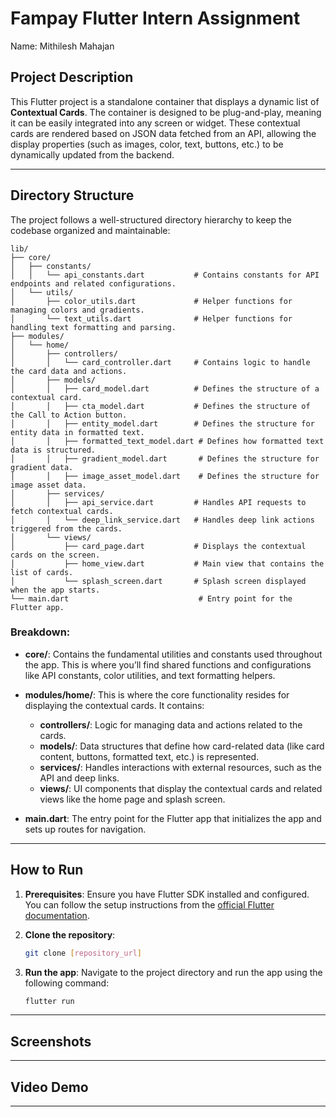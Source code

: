 
# Fampay Flutter Intern Assignment

Name: Mithilesh Mahajan

## Project Description

This Flutter project is a standalone container that displays a dynamic list of **Contextual Cards**. The container is designed to be plug-and-play, meaning it can be easily integrated into any screen or widget. These contextual cards are rendered based on JSON data fetched from an API, allowing the display properties (such as images, color, text, buttons, etc.) to be dynamically updated from the backend.

---

## Directory Structure

The project follows a well-structured directory hierarchy to keep the codebase organized and maintainable:

```
lib/
├── core/
│   ├── constants/
│   │   └── api_constants.dart           # Contains constants for API endpoints and related configurations.
│   └── utils/
│       ├── color_utils.dart             # Helper functions for managing colors and gradients.
│       └── text_utils.dart              # Helper functions for handling text formatting and parsing.
├── modules/
│   └── home/
│       ├── controllers/
│       │   └── card_controller.dart     # Contains logic to handle the card data and actions.
│       ├── models/
│       │   ├── card_model.dart          # Defines the structure of a contextual card.
│       │   ├── cta_model.dart           # Defines the structure of the Call to Action button.
│       │   ├── entity_model.dart        # Defines the structure for entity data in formatted text.
│       │   ├── formatted_text_model.dart # Defines how formatted text data is structured.
│       │   ├── gradient_model.dart       # Defines the structure for gradient data.
│       │   ├── image_asset_model.dart    # Defines the structure for image asset data.
│       ├── services/
│       │   ├── api_service.dart         # Handles API requests to fetch contextual cards.
│       │   └── deep_link_service.dart   # Handles deep link actions triggered from the cards.
│       └── views/
│           ├── card_page.dart           # Displays the contextual cards on the screen.
│           ├── home_view.dart           # Main view that contains the list of cards.
│           └── splash_screen.dart       # Splash screen displayed when the app starts.
└── main.dart                             # Entry point for the Flutter app.
```

### Breakdown:

- **core/**: Contains the fundamental utilities and constants used throughout the app. This is where you’ll find shared functions and configurations like API constants, color utilities, and text formatting helpers.
  
- **modules/home/**: This is where the core functionality resides for displaying the contextual cards. It contains:
  - **controllers/**: Logic for managing data and actions related to the cards.
  - **models/**: Data structures that define how card-related data (like card content, buttons, formatted text, etc.) is represented.
  - **services/**: Handles interactions with external resources, such as the API and deep links.
  - **views/**: UI components that display the contextual cards and related views like the home page and splash screen.

- **main.dart**: The entry point for the Flutter app that initializes the app and sets up routes for navigation.

---

## How to Run

1. **Prerequisites**: Ensure you have Flutter SDK installed and configured. You can follow the setup instructions from the [official Flutter documentation](https://flutter.dev/docs/get-started/install).

2. **Clone the repository**:
   ```bash
   git clone [repository_url]
   ```

3. **Run the app**:
   Navigate to the project directory and run the app using the following command:
   ```bash
   flutter run
   ```

---

## Screenshots



---

## Video Demo


---
